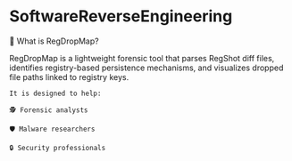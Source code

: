 # SoftwareReverseEngineering
📖 What is RegDropMap?

RegDropMap is a lightweight forensic tool that parses RegShot diff files, identifies registry-based persistence mechanisms, and visualizes dropped file paths linked to registry keys.

	It is designed to help:
	
	🕵️ Forensic analysts
	
	🛡️ Malware researchers
	
	🔒 Security professionals


